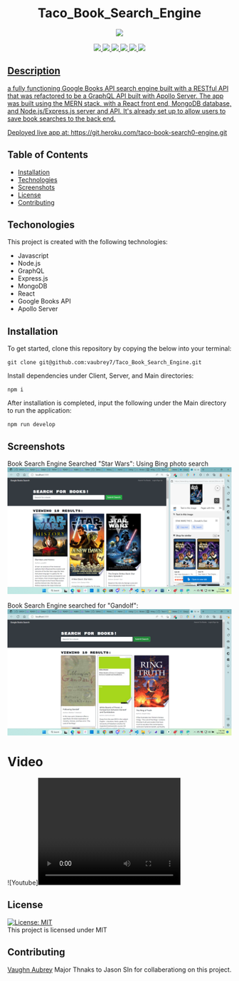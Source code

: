 
<h1 align="center"> Taco_Book_Search_Engine</h1>

<p align="center">
    <a href="https://github.com/vaubrey7"><img src="https://img.shields.io/github/followers/jasonsin88?style=social" target="_blank" /></a>
    <a href="https://twitter.com/interact_co">
      
</p>

<p align="center">
    <img src="https://img.shields.io/badge/GraphQL-red" />
    <img src="https://img.shields.io/badge/Javascript-green" />
    <img src="https://img.shields.io/badge/Node.js-violet" />
    <img src="https://img.shields.io/badge/MongoDB-orange"  />
    <img src="https://img.shields.io/badge/Express.js-yellow"  />
    <img src="https://img.shields.io/badge/React-deepskyblue"  />
</p>

## Description

a fully functioning Google Books API search engine built with a RESTful API that was refactored to be a GraphQL API built with Apollo Server. The app was built using the MERN stack, with a React front end, MongoDB database, and Node.js/Express.js server and API. It's already set up to allow users to save book searches to the back end.

Deployed live app at: https://git.heroku.com/taco-book-search0-engine.git

## Table of Contents
- [Installation](#installation)
- [Technologies](#technologies)
- [Screenshots](#screenshots)
- [License](#license)
- [Contributing](#contributing)

## Techonologies

This project is created with the following technologies:
- Javascript
- Node.js
- GraphQL
- Express.js
- MongoDB
- React
- Google Books API
- Apollo Server

## Installation
To get started, clone this repository by copying the below into your terminal:
<br>
```
git clone git@github.com:vaubrey7/Taco_Book_Search_Engine.git
```

Install dependencies under Client, Server, and Main directories:
```
npm i
```

After installation is completed, input the following under the Main directory to run the application:
```
npm run develop
```

## Screenshots
Book Search Engine Searched "Star Wars": Using Bing photo search 
![BookSearchEngine](./Assets/2022-12-11%20(7).png)

Book Search Engine searched for "Gandolf":
![Gandolf](./Assets/2022-12-11%20(8).png)

# Video 
![Youtube]<video width="320" height="240" controls>
  <source src="(https://youtu.be/MG9d9O18Uqs)" type="video/mp4">
  Your browser does not support the video tag.
  </video> 

## License
[![License: MIT](https://img.shields.io/badge/License-MIT-red.svg)](https://opensource.org/licenses/MIT) <br/>
This project is licensed under MIT

## Contributing
 [Vaughn Aubrey](https://github.com/vaubrey7)
 Major Thnaks to Jason SIn for collaberationg on this project.
